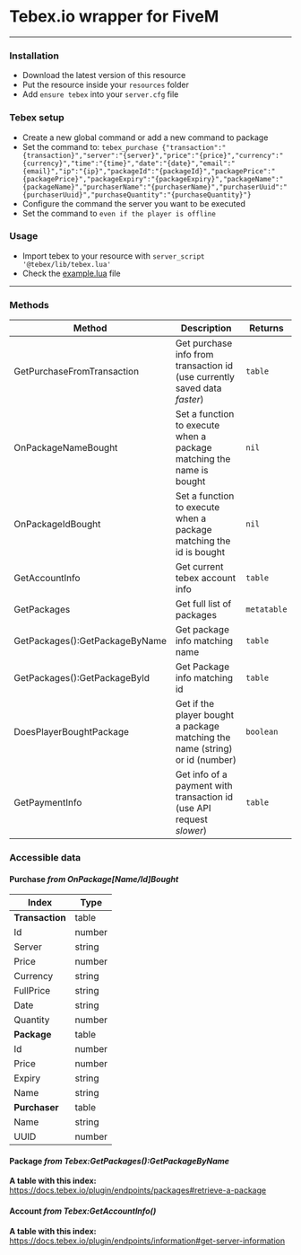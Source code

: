 # Tebex.io wrapper for FiveM
---

### Installation
- Download the latest version of this resource
- Put the resource inside your `resources` folder
- Add `ensure tebex` into your `server.cfg` file

### Tebex setup
- Create a new global command or add a new command to package
- Set the command to:
    `tebex_purchase {"transaction":"{transaction}","server":"{server}","price":"{price}","currency":"{currency}","time":"{time}","date":"{date}","email":"{email}","ip":"{ip}","packageId":"{packageId}","packagePrice":"{packagePrice}","packageExpiry":"{packageExpiry}","packageName":"{packageName}","purchaserName":"{purchaserName}","purchaserUuid":"{purchaserUuid}","purchaseQuantity":"{purchaseQuantity}"}`
- Configure the command the server you want to be executed
- Set the command to `even if the player is offline`

### Usage
- Import tebex to your resource with `server_script '@tebex/lib/tebex.lua'`
- Check the [example.lua](tebex/example.lua) file
---

### Methods
| Method | Description | Returns |
|--------|-------------|---------|
| GetPurchaseFromTransaction | Get purchase info from transaction id (use currently saved data *faster*) | `table` |
| OnPackageNameBought | Set a function to execute when a package matching the name is bought | `nil` |
| OnPackageIdBought | Set a function to execute when a package matching the id is bought | `nil` |
| GetAccountInfo | Get current tebex account info | `table` |
| GetPackages | Get full list of packages | `metatable` |
| GetPackages():GetPackageByName | Get package info matching name | `table` |
| GetPackages():GetPackageById | Get Package info matching id | `table` |
| DoesPlayerBoughtPackage | Get if the player bought a package matching the name (string) or id (number) | `boolean` |
| GetPaymentInfo | Get info of a payment with transaction id (use API request *slower*) | `table` |

### Accessible data
#### Purchase *from OnPackage[Name/Id]Bought*
| Index | Type |
|-------|------|
| **Transaction** | table |
| Id | number |
| Server | string |
| Price | number |
| Currency | string |
| FullPrice | string |
| Date | string |
| Quantity | number |
| **Package** | table |
| Id | number |
| Price | number |
| Expiry | string |
| Name | string |
| **Purchaser** | table |
| Name | string |
| UUID | number |

#### Package *from Tebex:GetPackages():GetPackageByName*
**A table with this index:** https://docs.tebex.io/plugin/endpoints/packages#retrieve-a-package

#### Account *from Tebex:GetAccountInfo()*
**A table with this index:** https://docs.tebex.io/plugin/endpoints/information#get-server-information
